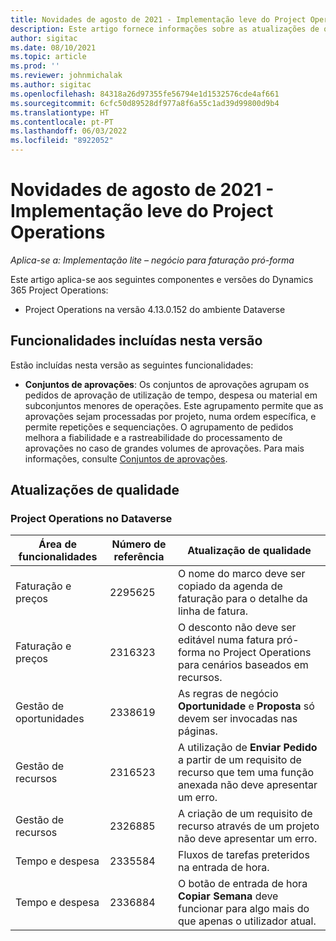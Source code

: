```yaml
---
title: Novidades de agosto de 2021 - Implementação leve do Project Operations
description: Este artigo fornece informações sobre as atualizações de qualidade disponíveis na versão de agosto de 2021 da implementação do Project Operations Lite.
author: sigitac
ms.date: 08/10/2021
ms.topic: article
ms.prod: ''
ms.reviewer: johnmichalak
ms.author: sigitac
ms.openlocfilehash: 84318a26d97355fe56794e1d1532576cde4af661
ms.sourcegitcommit: 6cfc50d89528df977a8f6a55c1ad39d99800d9b4
ms.translationtype: HT
ms.contentlocale: pt-PT
ms.lasthandoff: 06/03/2022
ms.locfileid: "8922052"
---
```

# <a name="whats-new-august-2021---project-operations-lite-deployment"></a>Novidades de agosto de 2021 - Implementação leve do Project Operations

_Aplica-se a: Implementação lite – negócio para faturação pró-forma_

Este artigo aplica-se aos seguintes componentes e versões do Dynamics 365 Project Operations:

  - Project Operations na versão 4.13.0.152 do ambiente Dataverse

## <a name="features-included-in-this-release"></a>Funcionalidades incluídas nesta versão

Estão incluídas nesta versão as seguintes funcionalidades:

- **Conjuntos de aprovações**: Os conjuntos de aprovações agrupam os pedidos de aprovação de utilização de tempo, despesa ou material em subconjuntos menores de operações. Este agrupamento permite que as aprovações sejam processadas por projeto, numa ordem específica, e permite repetições e sequenciações. O agrupamento de pedidos melhora a fiabilidade e a rastreabilidade do processamento de aprovações no caso de grandes volumes de aprovações. Para mais informações, consulte [Conjuntos de aprovações](../../approvals/approval-sets.md).

## <a name="quality-updates"></a>Atualizações de qualidade

### <a name="project-operations-on-dataverse"></a>Project Operations no Dataverse

| **Área de funcionalidades** | **Número de referência** | **Atualização de qualidade** |
| --- | --- | --- |
| Faturação e preços | 2295625 | O nome do marco deve ser copiado da agenda de faturação para o detalhe da linha de fatura. |
| Faturação e preços | 2316323 | O desconto não deve ser editável numa fatura pró-forma no Project Operations para cenários baseados em recursos. |
| Gestão de oportunidades | 2338619 | As regras de negócio **Oportunidade** e **Proposta** só devem ser invocadas nas páginas. |
| Gestão de recursos | 2316523 | A utilização de **Enviar Pedido** a partir de um requisito de recurso que tem uma função anexada não deve apresentar um erro. |
| Gestão de recursos | 2326885 | A criação de um requisito de recurso através de um projeto não deve apresentar um erro. |
| Tempo e despesa | 2335584 | Fluxos de tarefas preteridos na entrada de hora. |
| Tempo e despesa | 2336884 | O botão de entrada de hora **Copiar Semana** deve funcionar para algo mais do que apenas o utilizador atual. |
